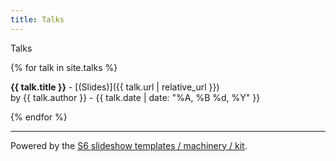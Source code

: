 ```yaml
---
title: Talks
---
```


Talks

{% for talk in site.talks %}

**{{ talk.title }}** - [(Slides)]({{ talk.url | relative_url }})<br>
by {{ talk.author }} -
{{ talk.date | date: "%A, %B %d, %Y" }}

{% endfor %}


----

Powered by the [S6 slideshow templates / machinery / kit](http://slidekit.github.io).
